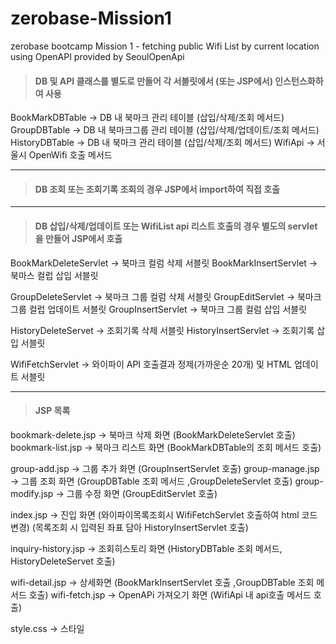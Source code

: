 # zerobase-Mission1
zerobase bootcamp Mission 1 - 
fetching public Wifi List by current location using OpenAPI provided by SeoulOpenApi

> #### DB 및 API 클래스를 별도로 만들어 각 서블릿에서 (또는 JSP에서) 인스턴스화하여 사용

BookMarkDBTable   ->  DB 내 북마크 관리 테이블 (삽입/삭제/조회 메서드)
GroupDBTable      ->  DB 내 북마크그룹 관리 테이블 (삽입/삭제/업데이트/조회 메서드)
HistoryDBTable    ->  DB 내 북마크 관리 테이블 (삽입/삭제/조회 메서드)
WifiApi           ->  서울시 OpenWifi 호출 메서드

---

> #### DB 조회 또는 조회기록 조회의 경우 JSP에서 import하여 직접 호출

---
> #### DB 삽입/삭제/업데이트 또는 WifiList api 리스트 호출의 경우 별도의 servlet을 만들어 JSP에서 호출

BookMarkDeleteServlet -> 북마크 컬럼 삭제 서블릿 
BookMarkInsertServlet -> 북마스 컬럽 삽입 서블릿

GroupDeleteServlet    -> 북마크 그룹 컬럼 삭제 서블릿
GroupEditServlet      -> 북마크 그룹 컬럽 업데이트 서블릿
GroupInsertServlet    -> 북마크 그룹 컬럼 삽입 서블릿

HistoryDeleteServet   -> 조회기록 삭제 서블릿
HistoryInsertServlet  -> 조회기록 삽입 서블릿

WifiFetchServlet      -> 와이파이 API 호출결과 정제(가까운순 20개) 및 HTML 업데이트 서블릿

---

> #### JSP 목록 
bookmark-delete.jsp   -> 북마크 삭제 화면 (BookMarkDeleteServlet 호출)
bookmark-list.jsp     -> 북마크 리스트 화면 (BookMarkDBTable의 조회 메서드 호출)

group-add.jsp         -> 그룹 추가 화면 (GroupInsertServlet 호출)
group-manage.jsp      -> 그룹 조회 화면 (GroupDBTable 조회 메서드 ,GroupDeleteServlet 호출)
group-modify.jsp      -> 그룹 수정 화면 (GroupEditServlet 호출)

index.jsp             -> 진입 화면 
                        (와이파이목록조회시 WifiFetchServlet 호출하여 html 코드변경)
                        (목록조회 시 입력된 좌표 담아 HistoryInsertServlet 호출)

inquiry-history.jsp   -> 조회히스토리 화면 (HistoryDBTable 조회 메서드, HistoryDeleteServet 호출)

wifi-detail.jsp       -> 상세화면 (BookMarkInsertServlet 호출 ,GroupDBTable 조회 메서드 호출)
wifi-fetch.jsp        -> OpenAPi 가져오기 화면 (WifiApi 내 api호출 메서드 호출)

style.css             -> 스타일





